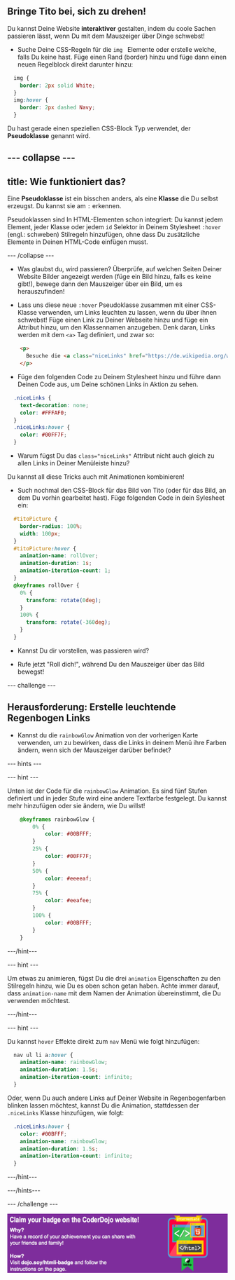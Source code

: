 ## Bringe Tito bei, sich zu drehen!

Du kannst Deine Website **interaktiver** gestalten, indem du coole Sachen passieren lässt, wenn Du mit dem Mauszeiger über Dinge schwebst!

+ Suche Deine CSS-Regeln für die `img ` Elemente oder erstelle welche, falls Du keine hast. Füge einen Rand (border) hinzu und füge dann einen neuen Regelblock direkt darunter hinzu:

```css
  img {
    border: 2px solid White;
  }
  img:hover {
    border: 2px dashed Navy;
  }
```

Du hast gerade einen speziellen CSS-Block Typ verwendet, der **Pseudoklasse** genannt wird.

## \--- collapse \---

## title: Wie funktioniert das?

Eine **Pseudoklasse** ist ein bisschen anders, als eine **Klasse** die Du selbst erzeugst. Du kannst sie am `:` erkennen.

Pseudoklassen sind In HTML-Elementen schon integriert: Du kannst jedem Element, jeder Klasse oder jedem `id` Selektor in Deinem Stylesheet `:hover` (engl.: schweben) Stilregeln hinzufügen, ohne dass Du zusätzliche Elemente in Deinen HTML-Code einfügen musst.

\--- /collapse \---

+ Was glaubst du, wird passieren? Überprüfe, auf welchen Seiten Deiner Website Bilder angezeigt werden (füge ein Bild hinzu, falls es keine gibt!), bewege dann den Mauszeiger über ein Bild, um es herauszufinden!

+ Lass uns diese neue `:hover` Pseudoklasse zusammen mit einer CSS-Klasse verwenden, um Links leuchten zu lassen, wenn du über ihnen schwebst! Füge einen Link zu Deiner Webseite hinzu und füge ein Attribut hinzu, um den Klassennamen anzugeben. Denk daran, Links werden mit dem `<a>` Tag definiert, und zwar so:

```html
    <p>
      Besuche die <a class="niceLinks" href="https://de.wikipedia.org/wiki/Irland">Wikipedia-Seite</a> um noch mehr über Irland zu erfahren!
    </p>
```

+ Füge den folgenden Code zu Deinem Stylesheet hinzu und führe dann Deinen Code aus, um Deine schönen Links in Aktion zu sehen.

```css
  .niceLinks {
    text-decoration: none;
    color: #FFFAF0;
  }
  .niceLinks:hover {
    color: #00FF7F;
  }
```

+ Warum fügst Du das `class="niceLinks"` Attribut nicht auch gleich zu allen Links in Deiner Menüleiste hinzu?

Du kannst all diese Tricks auch mit Animationen kombinieren!

+ Such nochmal den CSS-Block für das Bild von Tito (oder für das Bild, an dem Du vorhin gearbeitet hast). Füge folgenden Code in dein Sylesheet ein:

```css
  #titoPicture {
    border-radius: 100%;
    width: 100px;
  }
  #titoPicture:hover {
    animation-name: rollOver;
    animation-duration: 1s;
    animation-iteration-count: 1;
  }
  @keyframes rollOver {
    0% {
      transform: rotate(0deg);
    }
    100% {
      transform: rotate(-360deg);
    }
  }
```

+ Kannst Du dir vorstellen, was passieren wird?

+ Rufe jetzt "Roll dich!", während Du den Mauszeiger über das Bild bewegst!

\--- challenge \---

## Herausforderung: Erstelle leuchtende Regenbogen Links

+ Kannst du die `rainbowGlow` Animation von der vorherigen Karte verwenden, um zu bewirken, dass die Links in deinem Menü ihre Farben ändern, wenn sich der Mauszeiger darüber befindet?

\--- hints \---

\--- hint \---

Unten ist der Code für die `rainbowGlow` Animation. Es sind fünf Stufen definiert und in jeder Stufe wird eine andere Textfarbe festgelegt. Du kannst mehr hinzufügen oder sie ändern, wie Du willst!

```css
    @keyframes rainbowGlow {
        0% {
            color: #00BFFF;
        }
        25% {
            color: #00FF7F;
        }
        50% {
            color: #eeeeaf;
        }
        75% {
            color: #eeafee;
        }
        100% {
            color: #00BFFF;
        }
    }
```

\---/hint\---

\--- hint \---

Um etwas zu animieren, fügst Du die drei `animation` Eigenschaften zu den Stilregeln hinzu, wie Du es oben schon getan haben. Achte immer darauf, dass `animation-name` mit dem Namen der Animation übereinstimmt, die Du verwenden möchtest.

\---/hint\---

\--- hint \---

Du kannst `hover` Effekte direkt zum `nav` Menü wie folgt hinzufügen:

```css
  nav ul li a:hover {
    animation-name: rainbowGlow;
    animation-duration: 1.5s;
    animation-iteration-count: infinite;
  }
```

Oder, wenn Du auch andere Links auf Deiner Website in Regenbogenfarben blinken lassen möchtest, kannst Du die Animation, stattdessen der `.niceLinks` Klasse hinzufügen, wie folgt:

```css
  .niceLinks:hover {
    color: #00BFFF;
    animation-name: rainbowGlow;
    animation-duration: 1.5s;
    animation-iteration-count: infinite;
  }
```

\---/hint\---

\---/hints\---

\--- /challenge \---

![](images/badge-footer-image-html-intermed.png)